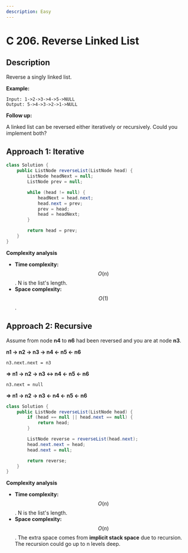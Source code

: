 ```yaml
---
description: Easy
---
```


# C 206. Reverse Linked List

## Description

Reverse a singly linked list.

**Example:**

```text
Input: 1->2->3->4->5->NULL
Output: 5->4->3->2->1->NULL
```

**Follow up:**

A linked list can be reversed either iteratively or recursively. Could you implement both?

## Approach 1: Iterative

```java
class Solution {
    public ListNode reverseList(ListNode head) {
        ListNode headNext = null;
        ListNode prev = null;

        while (head != null) {
            headNext = head.next;
            head.next = prev;
            prev = head;
            head = headNext;
        }

        return head = prev;
    }
}
```

**Complexity analysis**

* **Time complexity:** $$O(n)$$. N is the list's length.
* **Space complexity:** $$O(1)$$.

## Approach 2: Recursive

Assume from node **n4** to **n6** had been reversed and you are at node **n3**.

**n1 -&gt; n2 -&gt; n3 -&gt; n4 &lt;- n5 &lt;- n6**

`n3.next.next = n3`

**=&gt; n1 -&gt; n2 -&gt; n3 &lt;-&gt; n4 &lt;- n5 &lt;- n6**

`n3.next = null`

 **=&gt; n1 -&gt; n2 -&gt; n3 &lt;- n4 &lt;- n5 &lt;- n6**

```java
class Solution {
    public ListNode reverseList(ListNode head) {
        if (head == null || head.next == null) {
            return head;
        }

        ListNode reverse = reverseList(head.next);
        head.next.next = head;
        head.next = null;

        return reverse;
    }
}
```

**Complexity analysis**

* **Time complexity:** $$O(n)$$. N is the list's length.
* **Space complexity:** $$O(n)$$. The extra space comes from **implicit stack space** due to recursion. The recursion could go up to n levels deep.

